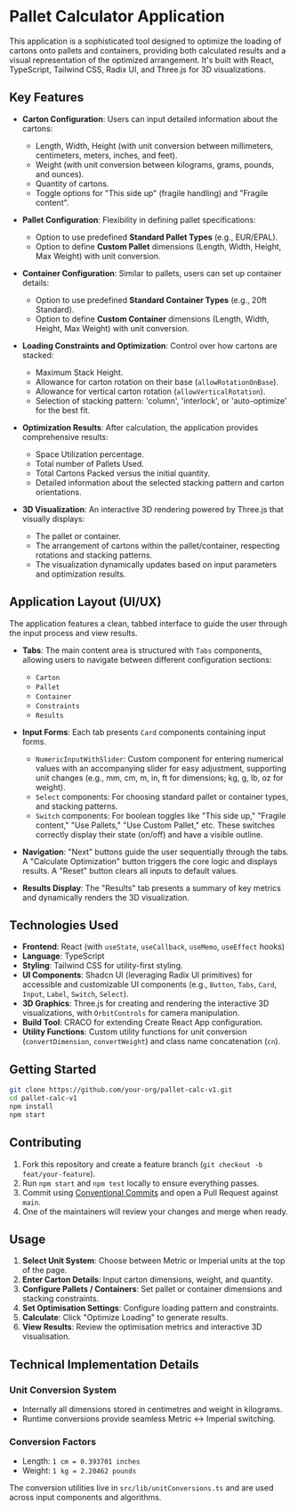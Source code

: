 # Pallet Calculator Application

This application is a sophisticated tool designed to optimize the loading of cartons onto pallets and containers, providing both calculated results and a visual representation of the optimized arrangement. It's built with React, TypeScript, Tailwind CSS, Radix UI, and Three.js for 3D visualizations.

## Key Features

*   **Carton Configuration**: Users can input detailed information about the cartons:
    *   Length, Width, Height (with unit conversion between millimeters, centimeters, meters, inches, and feet).
    *   Weight (with unit conversion between kilograms, grams, pounds, and ounces).
    *   Quantity of cartons.
    *   Toggle options for "This side up" (fragile handling) and "Fragile content".

*   **Pallet Configuration**: Flexibility in defining pallet specifications:
    *   Option to use predefined **Standard Pallet Types** (e.g., EUR/EPAL).
    *   Option to define **Custom Pallet** dimensions (Length, Width, Height, Max Weight) with unit conversion.

*   **Container Configuration**: Similar to pallets, users can set up container details:
    *   Option to use predefined **Standard Container Types** (e.g., 20ft Standard).
    *   Option to define **Custom Container** dimensions (Length, Width, Height, Max Weight) with unit conversion.

*   **Loading Constraints and Optimization**: Control over how cartons are stacked:
    *   Maximum Stack Height.
    *   Allowance for carton rotation on their base (`allowRotationOnBase`).
    *   Allowance for vertical carton rotation (`allowVerticalRotation`).
    *   Selection of stacking pattern: 'column', 'interlock', or 'auto-optimize' for the best fit.

*   **Optimization Results**: After calculation, the application provides comprehensive results:
    *   Space Utilization percentage.
    *   Total number of Pallets Used.
    *   Total Cartons Packed versus the initial quantity.
    *   Detailed information about the selected stacking pattern and carton orientations.

*   **3D Visualization**: An interactive 3D rendering powered by Three.js that visually displays:
    *   The pallet or container.
    *   The arrangement of cartons within the pallet/container, respecting rotations and stacking patterns.
    *   The visualization dynamically updates based on input parameters and optimization results.

## Application Layout (UI/UX)

The application features a clean, tabbed interface to guide the user through the input process and view results.

*   **Tabs**: The main content area is structured with `Tabs` components, allowing users to navigate between different configuration sections:
    *   `Carton`
    *   `Pallet`
    *   `Container`
    *   `Constraints`
    *   `Results`

*   **Input Forms**: Each tab presents `Card` components containing input forms.
    *   `NumericInputWithSlider`: Custom component for entering numerical values with an accompanying slider for easy adjustment, supporting unit changes (e.g., mm, cm, m, in, ft for dimensions; kg, g, lb, oz for weight).
    *   `Select` components: For choosing standard pallet or container types, and stacking patterns.
    *   `Switch` components: For boolean toggles like "This side up," "Fragile content," "Use Pallets," "Use Custom Pallet," etc. These switches correctly display their state (on/off) and have a visible outline.

*   **Navigation**: "Next" buttons guide the user sequentially through the tabs. A "Calculate Optimization" button triggers the core logic and displays results. A "Reset" button clears all inputs to default values.

*   **Results Display**: The "Results" tab presents a summary of key metrics and dynamically renders the 3D visualization.

## Technologies Used

*   **Frontend**: React (with `useState`, `useCallback`, `useMemo`, `useEffect` hooks)
*   **Language**: TypeScript
*   **Styling**: Tailwind CSS for utility-first styling.
*   **UI Components**: Shadcn UI (leveraging Radix UI primitives) for accessible and customizable UI components (e.g., `Button`, `Tabs`, `Card`, `Input`, `Label`, `Switch`, `Select`).
*   **3D Graphics**: Three.js for creating and rendering the interactive 3D visualizations, with `OrbitControls` for camera manipulation.
*   **Build Tool**: CRACO for extending Create React App configuration.
*   **Utility Functions**: Custom utility functions for unit conversion (`convertDimension`, `convertWeight`) and class name concatenation (`cn`).

## Getting Started

```bash
git clone https://github.com/your-org/pallet-calc-v1.git
cd pallet-calc-v1
npm install
npm start
```

## Contributing

1. Fork this repository and create a feature branch (`git checkout -b feat/your-feature`).
2. Run `npm start` and `npm test` locally to ensure everything passes.
3. Commit using [Conventional Commits](https://www.conventionalcommits.org/) and open a Pull Request against `main`.
4. One of the maintainers will review your changes and merge when ready.

## Usage

1. **Select Unit System**: Choose between Metric or Imperial units at the top of the page.
2. **Enter Carton Details**: Input carton dimensions, weight, and quantity.
3. **Configure Pallets / Containers**: Set pallet or container dimensions and stacking constraints.
4. **Set Optimisation Settings**: Configure loading pattern and constraints.
5. **Calculate**: Click "Optimize Loading" to generate results.
6. **View Results**: Review the optimisation metrics and interactive 3D visualisation.

## Technical Implementation Details

### Unit Conversion System
* Internally all dimensions stored in centimetres and weight in kilograms.
* Runtime conversions provide seamless Metric ↔ Imperial switching.

### Conversion Factors
* Length: `1 cm = 0.393701 inches`
* Weight: `1 kg = 2.20462 pounds`

The conversion utilities live in `src/lib/unitConversions.ts` and are used across input components and algorithms.